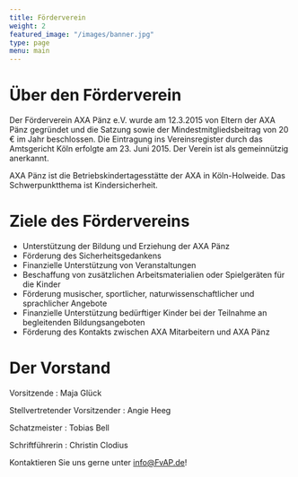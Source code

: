 ```yaml
---
title: Förderverein
weight: 2
featured_image: "/images/banner.jpg"
type: page
menu: main
---
```


# Über den Förderverein

Der Förderverein AXA Pänz e.V. wurde am 12.3.2015 von Eltern der AXA Pänz gegründet und die Satzung
sowie der Mindestmitgliedsbeitrag von 20 € im Jahr beschlossen. Die Eintragung ins Vereinsregister durch
das Amtsgericht Köln erfolgte am 23. Juni 2015. Der Verein ist als gemeinnützig anerkannt.

AXA Pänz ist die Betriebskindertagesstätte der AXA in Köln-Holweide. Das Schwerpunktthema ist
Kindersicherheit.

# Ziele des Fördervereins

- Unterstützung der Bildung und Erziehung der AXA Pänz
- Förderung des Sicherheitsgedankens
- Finanzielle Unterstützung von Veranstaltungen
- Beschaffung von zusätzlichen Arbeitsmaterialien oder Spielgeräten für die Kinder
- Förderung musischer, sportlicher, naturwissenschaftlicher und sprachlicher Angebote
- Finanzielle Unterstützung bedürftiger Kinder bei der Teilnahme an begleitenden Bildungsangeboten
- Förderung des Kontakts zwischen AXA Mitarbeitern und AXA Pänz

# Der Vorstand

Vorsitzende
: Maja Glück

Stellvertretender Vorsitzender
: Angie Heeg

Schatzmeister
: Tobias Bell

Schriftführerin
: Christin Clodius

Kontaktieren Sie uns gerne unter info@FvAP.de!
